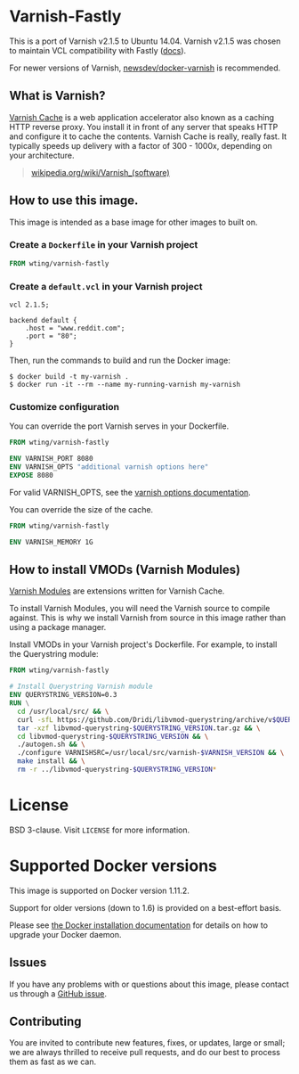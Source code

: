 # Varnish-Fastly

This is a port of Varnish v2.1.5 to Ubuntu 14.04. Varnish v2.1.5 was chosen
to maintain VCL compatibility with Fastly ([docs](https://docs.fastly.com/guides/vcl/guide-to-vcl)).

For newer versions of Varnish, [newsdev/docker-varnish](https://github.com/newsdev/docker-varnish)
is recommended.

## What is Varnish?

[Varnish Cache](https://www.varnish-cache.org/) is a web application
accelerator also known as a caching HTTP reverse proxy. You install it in front
of any server that speaks HTTP and configure it to cache the contents. Varnish
Cache is really, really fast. It typically speeds up delivery with a factor of
300 - 1000x, depending on your architecture.

> [wikipedia.org/wiki/Varnish_(software)](https://en.wikipedia.org/wiki/Varnish_(software))

## How to use this image.

This image is intended as a base image for other images to built on.

### Create a `Dockerfile` in your Varnish project

```dockerfile
FROM wting/varnish-fastly
```

### Create a `default.vcl` in your Varnish project

```vcl
vcl 2.1.5;

backend default {
    .host = "www.reddit.com";
    .port = "80";
}
```

Then, run the commands to build and run the Docker image:

```console
$ docker build -t my-varnish .
$ docker run -it --rm --name my-running-varnish my-varnish
```

### Customize configuration

You can override the port Varnish serves in your Dockerfile.

```dockerfile
FROM wting/varnish-fastly

ENV VARNISH_PORT 8080
ENV VARNISH_OPTS "additional varnish options here"
EXPOSE 8080
```

For valid VARNISH_OPTS, see the [varnish options
documentation](https://www.varnish-cache.org/docs/2.1/reference/varnishd.html#options).

You can override the size of the cache.

```dockerfile
FROM wting/varnish-fastly

ENV VARNISH_MEMORY 1G
```

## How to install VMODs (Varnish Modules)

[Varnish Modules](https://www.varnish-cache.org/vmods) are extensions written for Varnish Cache.

To install Varnish Modules, you will need the Varnish source to compile
against. This is why we install Varnish from source in this image rather than
using a package manager.

Install VMODs in your Varnish project's Dockerfile. For example, to install the
Querystring module:

```dockerfile
FROM wting/varnish-fastly

# Install Querystring Varnish module
ENV QUERYSTRING_VERSION=0.3
RUN \
  cd /usr/local/src/ && \
  curl -sfL https://github.com/Dridi/libvmod-querystring/archive/v$QUERYSTRING_VERSION.tar.gz -o libvmod-querystring-$QUERYSTRING_VERSION.tar.gz && \
  tar -xzf libvmod-querystring-$QUERYSTRING_VERSION.tar.gz && \
  cd libvmod-querystring-$QUERYSTRING_VERSION && \
  ./autogen.sh && \
  ./configure VARNISHSRC=/usr/local/src/varnish-$VARNISH_VERSION && \
  make install && \
  rm -r ../libvmod-querystring-$QUERYSTRING_VERSION*
```

# License

BSD 3-clause. Visit `LICENSE` for more information.

# Supported Docker versions

This image is supported on Docker version 1.11.2.

Support for older versions (down to 1.6) is provided on a best-effort basis.

Please see [the Docker installation
documentation](https://docs.docker.com/installation/) for details on how to
upgrade your Docker daemon.

## Issues

If you have any problems with or questions about this image, please contact us
through a [GitHub issue](https://github.com/wting/varnish-fastly/issues).

## Contributing

You are invited to contribute new features, fixes, or updates, large or small;
we are always thrilled to receive pull requests, and do our best to process
them as fast as we can.
